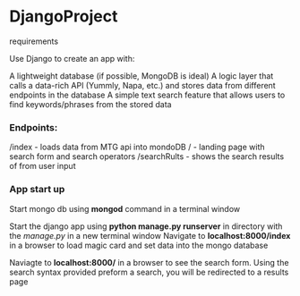 # DjangoProject

requirements

Use Django to create an app with:

A lightweight database (if possible, MongoDB is ideal)
A logic layer that calls a data-rich API (Yummly, Napa, etc.) and stores data from different endpoints in the database
A simple text search feature that allows users to find keywords/phrases from the stored data

### Endpoints:
/index - loads data from MTG api into mondoDB
/      - landing page with search form and search operators
/searchRults - shows the search results of from user input

### App start up
Start mongo db using **mongod** command in a terminal window

Start the django app using **python manage.py runserver** in directory with the *manage.py* in a new terminal window
Navigate to **localhost:8000/index** in a browser to load magic card and set data into the mongo database

Naviagte to **localhost:8000/** in a browser to see the search form. Using the search syntax provided preform a search, you will be redirected to a results page




